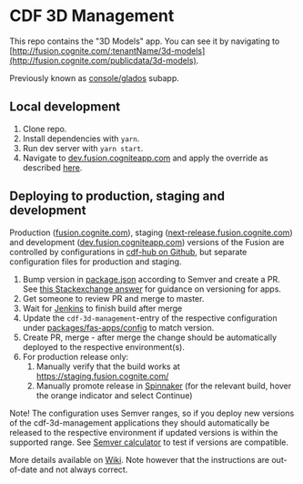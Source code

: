 # CDF 3D Management

This repo contains the "3D Models" app. You can see it by navigating to [http://fusion.cognite.com/:tenantName/3d-models](http://fusion.cognite.com/publicdata/3d-models).

Previously known as [console/glados](https://github.com/cognitedata/console) subapp.

## Local development

1. Clone repo.
1. Install dependencies with `yarn`.
1. Run dev server with `yarn start`.
1. Navigate to [dev.fusion.cogniteapp.com](https://dev.fusion.cogniteapp.com/3ddemo/3d-models) and apply the override as described [here](https://cognitedata.atlassian.net/wiki/spaces/ManagementConsole/pages/1561985275/CDF+frontend+development+WIKI+https+cog.link+cdf-frontend-wiki#I-am-developing-my-micro-frontend-locally.-What-do-I-do?).

## Deploying to production, staging and development

Production ([fusion.cognite.com](fusion.cognite.com/)), staging ([next-release.fusion.cognite.com](https://next-release.fusion.cognite.com/)) and development ([dev.fusion.cogniteapp.com](https://dev.fusion.cogniteapp.com/)) versions of the Fusion are controlled by configurations in [cdf-hub on Github](https://github.com/cognitedata/cdf-hub), but separate configuration files for production and staging.

1. Bump version in [package.json](./package.json) according to Semver and create a PR. See [this Stackexchange answer](https://softwareengineering.stackexchange.com/a/255201) for guidance on versioning for apps.
1. Get someone to review PR and merge to master.
1. Wait for [Jenkins](https://cd.jenkins.cognite.ai/blue/organizations/jenkins/cognitedata-cd%2Fcdf-3d-management/activity) to finish build after merge
1. Update the `cdf-3d-management`-entry of the respective configuration under [packages/fas-apps/config](https://github.com/cognitedata/cdf-hub/tree/master/packages/fas-apps/config) to match version.
1. Create PR, merge - after merge the change should be automatically deployed to the respective environment(s).
1. For production release only:
    1. Manually verify that the build works at https://staging.fusion.cognite.com/
    1. Manually promote release in [Spinnaker](https://spinnaker.cognite.ai/#/applications/fusion-app/executions?pipeline=deploy-fusion-app-prod) (for the relevant build, hover the orange indicator and select Continue) 

Note! The configuration uses Semver ranges, so if you deploy new versions of the cdf-3d-management applications they should automatically be released to the respective environment if updated versions is within the supported range. See [Semver calculator](https://jubianchi.github.io/semver-check/#/) to test if versions are compatible.

More details available on [Wiki](https://cognitedata.atlassian.net/wiki/spaces/DET/pages/3334374461/Fusion+frontend+development+WIKI). Note however that the instructions are out-of-date and not always correct.


